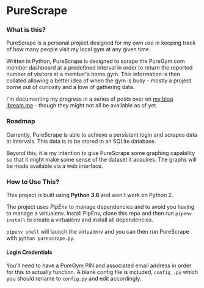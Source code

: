 # PureScrape

### What is this?

PureScrape is a personal project designed for my own use in keeping track of how many people visit my local gym at any given time.

Written in Python, PureScrape is designed to scrape the PureGym.com member dashboard at a predefined interval in order to return the reported number of visitors at a member's home gym. This information is then collated allowing a better idea of when the gym is busy - mostly a project borne out of curiosity and a love of gathering data.

I'm documenting my progress in a series of posts over on [my blog jbream.me](https://jbream.me/scraping-and-graphing-the-modern-web/) - though they might not all be available as of yet.


### Roadmap

Currently, PureScrape is able to achieve a persistent login and scrapes data at intervals. This data is to be stored in an SQLite database.

Beyond this, it is my intention to give PureScrape some graphing capability so that it might make some sense of the dataset it acquires. The graphs will be made available via a web interface.


### How to Use This?

This project is built using **Python 3.6** and  won't work on Python 2.

The project uses *PipEnv* to manage dependencies and to avoid you having to manage a virtualenv. Install PipEnv, clone this repo and then run `pipenv install` to create a virtualenv and install all dependencies.

`pipenv shell` will launch the virtualenv and you can then run PureScrape with `python purescrape.py`.

#### Login Credentials

You'll need to have a PureGym PIN and associated email address in order for this to actually function. A blank config file is included, `config_.py` which you should rename to `config.py` and edit accordingly.
